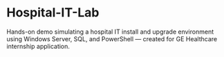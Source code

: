 # Hospital-IT-Lab
Hands-on demo simulating a hospital IT install and upgrade environment using Windows Server, SQL, and PowerShell — created for GE Healthcare internship application.
